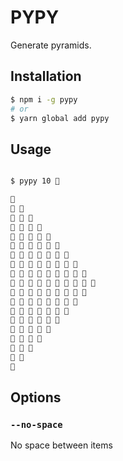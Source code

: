 # PYPY

Generate pyramids.

## Installation

```bash
$ npm i -g pypy
# or
$ yarn global add pypy
```

## Usage


``` bash

$ pypy 10 💩

💩 
💩 💩 
💩 💩 💩 
💩 💩 💩 💩 
💩 💩 💩 💩 💩 
💩 💩 💩 💩 💩 💩 
💩 💩 💩 💩 💩 💩 💩 
💩 💩 💩 💩 💩 💩 💩 💩 
💩 💩 💩 💩 💩 💩 💩 💩 💩 
💩 💩 💩 💩 💩 💩 💩 💩 💩 💩 
💩 💩 💩 💩 💩 💩 💩 💩 💩 
💩 💩 💩 💩 💩 💩 💩 💩 
💩 💩 💩 💩 💩 💩 💩 
💩 💩 💩 💩 💩 💩 
💩 💩 💩 💩 💩 
💩 💩 💩 💩 
💩 💩 💩 
💩 💩 
💩 
```

## Options

### `--no-space`

No space between items